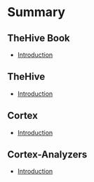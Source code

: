 # Summary

## TheHive Book
- [Introduction](README.md)

## TheHive
- [Introduction](TheHive/README.md)

## Cortex
- [Introduction](Cortex/README.md)

## Cortex-Analyzers
- [Introduction](Cortex-Analyzers/README.md)


